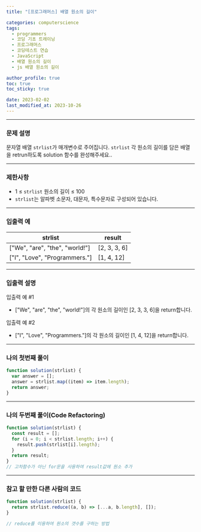 ```yaml
---
title: "[프로그래머스] 배열 원소의 길이"

categories: computerscience
tags:
  - programmers
  - 코딩 기초 트레이닝
  - 프로그래머스
  - 코딩테스트 연습
  - JavaScript
  - 배열 원소의 길이
  - js 배열 원소의 길이

author_profile: true
toc: true
toc_sticky: true

date: 2023-02-02
last_modified_at: 2023-10-26
---
```


---

### 문제 설명

문자열 배열 `strlist`가 매개변수로 주어집니다. `strlist` 각 원소의 길이를 담은 배열을 retrun하도록 solution 함수를 완성해주세요..

---

### 제한사항

- 1 ≤ `strlist` 원소의 길이 ≤ 100
- `strlist`는 알파벳 소문자, 대문자, 특수문자로 구성되어 있습니다.

---

### 입출력 예

| strlist                        | result       |
| ------------------------------ | ------------ |
| ["We", "are", "the", "world!"] | [2, 3, 3, 6] |
| ["I", "Love", "Programmers."]  | [1, 4, 12]   |

---

### 입출력 설명

입출력 예 #1

- ["We", "are", "the", "world!"]의 각 원소의 길이인 [2, 3, 3, 6]을 return합니다.

입출력 예 #2

- ["I", "Love", "Programmers."]의 각 원소의 길이인 [1, 4, 12]을 return합니다.

---

### 나의 첫번째 풀이

```jsx
function solution(strlist) {
  var answer = [];
  answer = strlist.map((item) => item.length);
  return answer;
}
```

---

### 나의 두번째 풀이(Code Refactoring)

```jsx
function solution(strlist) {
  const result = [];
  for (i = 0; i < strlist.length; i++) {
    result.push(strlist[i].length);
  }
  return result;
}
// 고차함수가 아닌 for문을 사용하여 result값에 원소 추가
```

---

### 참고 할 만한 다른 사람의 코드

```jsx
function solution(strlist) {
  return strlist.reduce((a, b) => [...a, b.length], []);
}

// reduce를 이용하여 원소의 갯수를 구하는 방법
```
